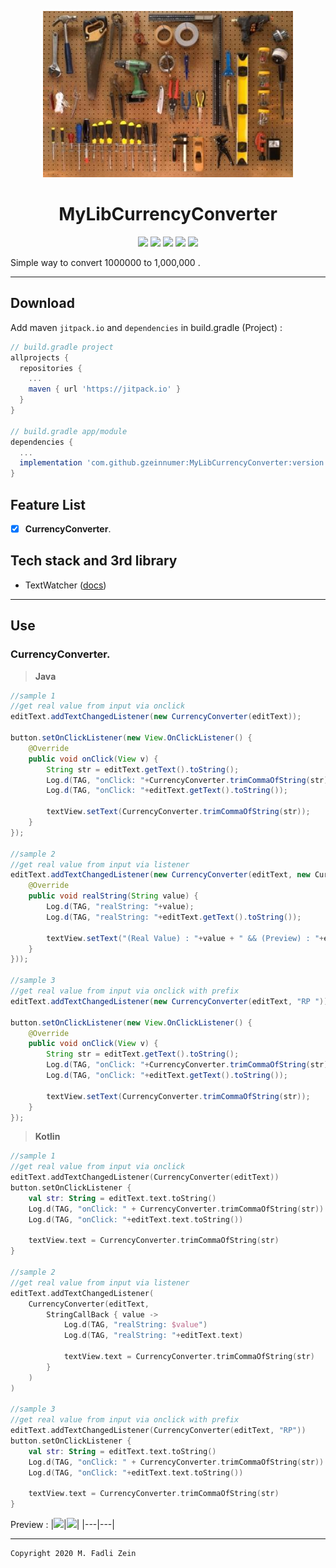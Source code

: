 <p align="center">
  <img src="https://github.com/gzeinnumer/MyLibUtils/blob/master/preview/bg.jpg" width="400"/>
</p>

<h1 align="center">
    MyLibCurrencyConverter
</h1>

<p align="center">
    <a><img src="https://img.shields.io/badge/Version-2.0.0-brightgreen.svg?style=flat"></a>
    <a><img src="https://img.shields.io/badge/ID-gzeinnumer-blue.svg?style=flat"></a>
    <a><img src="https://img.shields.io/badge/Java-Suport-green?logo=java&style=flat"></a>
    <a><img src="https://img.shields.io/badge/Koltin-Suport-green?logo=kotlin&style=flat"></a>
    <a href="https://github.com/gzeinnumer"><img src="https://img.shields.io/github/followers/gzeinnumer?label=follow&style=social"></a>
    <br>
    <p>Simple way to convert 1000000 to 1,000,000 .</p>
</p>

---
## Download
Add maven `jitpack.io` and `dependencies` in build.gradle (Project) :
```gradle
// build.gradle project
allprojects {
  repositories {
    ...
    maven { url 'https://jitpack.io' }
  }
}

// build.gradle app/module
dependencies {
  ...
  implementation 'com.github.gzeinnumer:MyLibCurrencyConverter:version'
}
```

## Feature List
- [x] **CurrencyConverter**.

## Tech stack and 3rd library
- TextWatcher ([docs](https://developer.android.com/reference/android/text/TextWatcher))

---
## Use

### CurrencyConverter.
> **Java**
```java
//sample 1
//get real value from input via onclick
editText.addTextChangedListener(new CurrencyConverter(editText));

button.setOnClickListener(new View.OnClickListener() {
    @Override
    public void onClick(View v) {
        String str = editText.getText().toString();
        Log.d(TAG, "onClick: "+CurrencyConverter.trimCommaOfString(str));
        Log.d(TAG, "onClick: "+editText.getText().toString());

        textView.setText(CurrencyConverter.trimCommaOfString(str));
    }
});

//sample 2
//get real value from input via listener
editText.addTextChangedListener(new CurrencyConverter(editText, new CurrencyConverter.StringCallBack() {
    @Override
    public void realString(String value) {
        Log.d(TAG, "realString: "+value);
        Log.d(TAG, "realString: "+editText.getText().toString());

        textView.setText("(Real Value) : "+value + " && (Preview) : "+editText.getText().toString());
    }
}));

//sample 3
//get real value from input via onclick with prefix
editText.addTextChangedListener(new CurrencyConverter(editText, "RP "));

button.setOnClickListener(new View.OnClickListener() {
    @Override
    public void onClick(View v) {
        String str = editText.getText().toString();
        Log.d(TAG, "onClick: "+CurrencyConverter.trimCommaOfString(str));
        Log.d(TAG, "onClick: "+editText.getText().toString());

        textView.setText(CurrencyConverter.trimCommaOfString(str));
    }
});
```
> **Kotlin**
```kotlin
//sample 1
//get real value from input via onclick
editText.addTextChangedListener(CurrencyConverter(editText))
button.setOnClickListener {
    val str: String = editText.text.toString()
    Log.d(TAG, "onClick: " + CurrencyConverter.trimCommaOfString(str))
    Log.d(TAG, "onClick: "+editText.text.toString())

    textView.text = CurrencyConverter.trimCommaOfString(str)
}

//sample 2
//get real value from input via listener
editText.addTextChangedListener(
    CurrencyConverter(editText,
        StringCallBack { value ->
            Log.d(TAG, "realString: $value")
            Log.d(TAG, "realString: "+editText.text)

            textView.text = CurrencyConverter.trimCommaOfString(str)
        }
    )
)

//sample 3
//get real value from input via onclick with prefix
editText.addTextChangedListener(CurrencyConverter(editText, "RP"))
button.setOnClickListener {
    val str: String = editText.text.toString()
    Log.d(TAG, "onClick: " + CurrencyConverter.trimCommaOfString(str))
    Log.d(TAG, "onClick: "+editText.text.toString())

    textView.text = CurrencyConverter.trimCommaOfString(str)
}
```

Preview :
|<img src="https://github.com/gzeinnumer/MyLibCurrencyConverter/blob/master/preview/example1.jpg" width="400"/>|<img src="https://github.com/gzeinnumer/MyLibCurrencyConverter/blob/master/preview/example2.jpg" width="400"/>|
|---|---|

---

```
Copyright 2020 M. Fadli Zein
```

